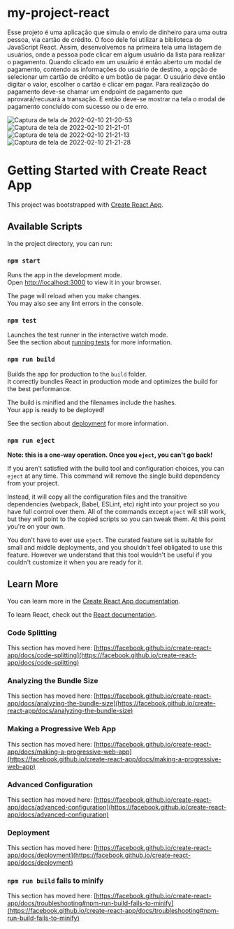 # my-project-react
Esse projeto é uma aplicação que simula o envio de dinheiro para uma outra pessoa, via cartão de crédito.
O foco dele foi utilizar a biblioteca do JavaScript React. Assim, desenvolvemos na primeira tela uma
listagem de usuários, onde a pessoa pode clicar em algum usuário da lista para realizar o pagamento.
Quando clicado em um usuário é então aberto um modal de pagamento, contendo as informações do usuário de
destino, a opção de selecionar um cartão de crédito e um botão de pagar. O usuário deve então digitar o
valor, escolher o cartão e clicar em pagar. Para realização do pagamento deve-se chamar um endpoint de
pagamento que aprovará/recusará a transação. E então deve-se mostrar na tela o modal de pagamento concluído
com sucesso ou o de erro.

![Captura de tela de 2022-02-10 21-20-53](https://user-images.githubusercontent.com/88064533/153519651-3b327c6c-131c-45af-b519-2d82269e7076.png)
![Captura de tela de 2022-02-10 21-21-01](https://user-images.githubusercontent.com/88064533/153519687-566ee962-8acb-45c9-98f4-e698d2d5a97b.png)
![Captura de tela de 2022-02-10 21-21-13](https://user-images.githubusercontent.com/88064533/153519713-7ca01d8c-7afe-4a3d-be0c-89022181b177.png)
![Captura de tela de 2022-02-10 21-21-28](https://user-images.githubusercontent.com/88064533/153519745-060332bb-555c-4bbe-9af0-274534640f41.png)






# Getting Started with Create React App

This project was bootstrapped with [Create React App](https://github.com/facebook/create-react-app).

## Available Scripts

In the project directory, you can run:

### `npm start`

Runs the app in the development mode.\
Open [http://localhost:3000](http://localhost:3000) to view it in your browser.

The page will reload when you make changes.\
You may also see any lint errors in the console.

### `npm test`

Launches the test runner in the interactive watch mode.\
See the section about [running tests](https://facebook.github.io/create-react-app/docs/running-tests) for more information.

### `npm run build`

Builds the app for production to the `build` folder.\
It correctly bundles React in production mode and optimizes the build for the best performance.

The build is minified and the filenames include the hashes.\
Your app is ready to be deployed!

See the section about [deployment](https://facebook.github.io/create-react-app/docs/deployment) for more information.

### `npm run eject`

**Note: this is a one-way operation. Once you `eject`, you can't go back!**

If you aren't satisfied with the build tool and configuration choices, you can `eject` at any time. This command will remove the single build dependency from your project.

Instead, it will copy all the configuration files and the transitive dependencies (webpack, Babel, ESLint, etc) right into your project so you have full control over them. All of the commands except `eject` will still work, but they will point to the copied scripts so you can tweak them. At this point you're on your own.

You don't have to ever use `eject`. The curated feature set is suitable for small and middle deployments, and you shouldn't feel obligated to use this feature. However we understand that this tool wouldn't be useful if you couldn't customize it when you are ready for it.

## Learn More

You can learn more in the [Create React App documentation](https://facebook.github.io/create-react-app/docs/getting-started).

To learn React, check out the [React documentation](https://reactjs.org/).

### Code Splitting

This section has moved here: [https://facebook.github.io/create-react-app/docs/code-splitting](https://facebook.github.io/create-react-app/docs/code-splitting)

### Analyzing the Bundle Size

This section has moved here: [https://facebook.github.io/create-react-app/docs/analyzing-the-bundle-size](https://facebook.github.io/create-react-app/docs/analyzing-the-bundle-size)

### Making a Progressive Web App

This section has moved here: [https://facebook.github.io/create-react-app/docs/making-a-progressive-web-app](https://facebook.github.io/create-react-app/docs/making-a-progressive-web-app)

### Advanced Configuration

This section has moved here: [https://facebook.github.io/create-react-app/docs/advanced-configuration](https://facebook.github.io/create-react-app/docs/advanced-configuration)

### Deployment

This section has moved here: [https://facebook.github.io/create-react-app/docs/deployment](https://facebook.github.io/create-react-app/docs/deployment)

### `npm run build` fails to minify

This section has moved here: [https://facebook.github.io/create-react-app/docs/troubleshooting#npm-run-build-fails-to-minify](https://facebook.github.io/create-react-app/docs/troubleshooting#npm-run-build-fails-to-minify)
